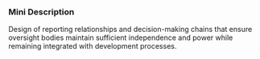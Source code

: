 ### Mini Description

Design of reporting relationships and decision-making chains that ensure oversight bodies maintain sufficient independence and power while remaining integrated with development processes.
